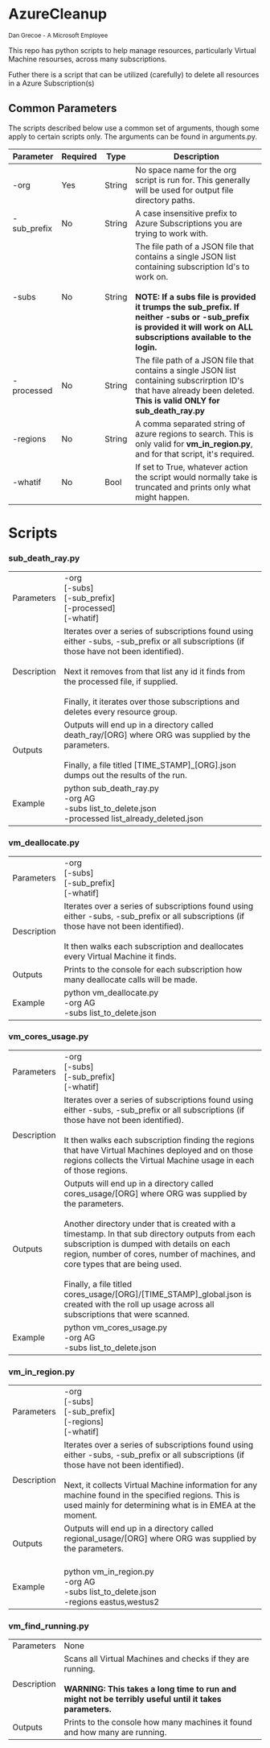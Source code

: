 # AzureCleanup
<sub>Dan Grecoe - A Microsoft Employee</sub>

This repo has python scripts to help manage resources, particularly Virtual Machine resourses, across many subscriptions. 

Futher there is a script that can be utilized (carefully) to delete all resources in a Azure Subscription(s)

## Common Parameters
The scripts described below use a common set of arguments, though some apply to certain scripts only. The arguments can be found in arguments.py.

|Parameter|Required|Type|Description|
|---------|--------|----|-----------|
|-org|Yes|String|No space name for the org script is run for. This generally will be used for output file directory paths.|
|-sub_prefix|No|String|A case insensitive prefix to Azure Subscriptions you are trying to work with.|
|-subs|No|String|The file path of a JSON file that contains a single JSON list containing subscription Id's to work on. <br><br><b>NOTE: If a subs file is provided it trumps the sub_prefix. If neither -subs or -sub_prefix is provided it will work on ALL subscriptions available to the login. </b>|
|-processed|No|String|The file path of a JSON file that contains a single JSON list containing subscrirption ID's that have already been deleted. <b>This is valid ONLY for sub_death_ray.py</b>|
|-regions|No|String|A comma separated string of azure regions to search. This is only valid for <b>vm_in_region.py</b>, and for that script, it's required.|
|-whatif|No|Bool|If set to True, whatever action the script would normally take is truncated and prints only what might happen.|

# Scripts

### sub_death_ray.py
| | |
|-----|-----|
|Parameters|-org<br>[-subs]<br>[-sub_prefix]<br>[-processed]<br>[-whatif]|
|Description|Iterates over a series of subscriptions found using either -subs, -sub_prefix or all subscriptions (if those have not been identified).<br><br>Next it removes from that list any id it finds from the processed file, if supplied.<br><br>Finally, it iterates over those subscriptions and deletes every resource group.|
|Outputs|Outputs will end up in a directory called death_ray/[ORG] where ORG was supplied by the parameters.<br><br>Finally, a file titled [TIME_STAMP]_[ORG].json dumps out the results of the run.  |
|Example|python sub_death_ray.py <br> -org AG <br> -subs list_to_delete.json <br> -processed list_already_deleted.json|

### vm_deallocate.py
| | |
|-----|-----|
|Parameters|-org<br>[-subs]<br>[-sub_prefix]<br>[-whatif]|
|Description|Iterates over a series of subscriptions found using either -subs, -sub_prefix or all subscriptions (if those have not been identified).<br><br>It then walks each subscription and deallocates every Virtual Machine it finds.|
|Outputs|Prints to the console for each subscription how many deallocate calls will be made.|
|Example|python vm_deallocate.py <br> -org AG <br> -subs list_to_delete.json|

### vm_cores_usage.py
| | |
|-----|-----|
|Parameters|-org<br>[-subs]<br>[-sub_prefix]<br>[-whatif]|
|Description|Iterates over a series of subscriptions found using either -subs, -sub_prefix or all subscriptions (if those have not been identified).<br><br>It then walks each subscription finding the regions that have Virtual Machines deployed and on those regions collects the Virtual Machine usage in each of those regions. |
|Outputs|Outputs will end up in a directory called cores_usage/[ORG] where ORG was supplied by the parameters.<br><br>Another directory under that is created with a timestamp. In that sub directory outputs from each subscription is dumped with details on each region, number of cores, number of machines, and core types that are being used. <br><br>Finally, a file titled cores_usage/[ORG]/[TIME_STAMP]_global.json is created with the roll up usage across all subscriptions that were scanned.|
|Example|python vm_cores_usage.py <br> -org AG <br> -subs list_to_delete.json|

### vm_in_region.py
| | |
|-----|-----|
|Parameters|-org<br>[-subs]<br>[-sub_prefix]<br>[-regions]<br>[-whatif]|
|Description|Iterates over a series of subscriptions found using either -subs, -sub_prefix or all subscriptions (if those have not been identified).<br><br>Next, it collects Virtual Machine information for any machine found in the specified regions. This is used mainly for determining what is in EMEA at the moment.|
|Outputs|Outputs will end up in a directory called regional_usage/[ORG] where ORG was supplied by the parameters.<br><br>|The file is CSV and contains 4 columns<br><br>region,subscription,machine,resource_group|
|Example|python vm_in_region.py <br> -org AG <br> -subs list_to_delete.json <br> -regions eastus,westus2|

### vm_find_running.py
| | |
|-----|-----|
|Parameters|None|
|Description|Scans all Virtual Machines and checks if they are running. <br><br><b>WARNING: This takes a long time to run and might not be terribly useful until it takes parameters.</b>|
|Outputs|Prints to the console how many machines it found and how many are running.|
